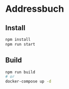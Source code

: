 # Addressbuch

## Install

```bash
npm install
npm run start
```

## Build

```bash
npm run build
# or
docker-compose up -d
```

